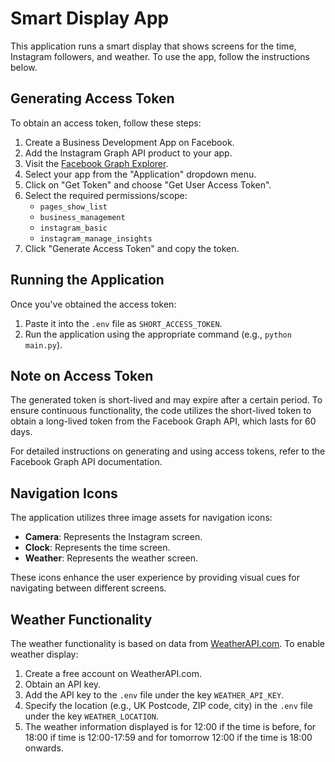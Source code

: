 # Smart Display App

This application runs a smart display that shows screens for the time, Instagram followers, and weather. To use the app, follow the instructions below.

## Generating Access Token

To obtain an access token, follow these steps:

1. Create a Business Development App on Facebook.
2. Add the Instagram Graph API product to your app.
3. Visit the [Facebook Graph Explorer](https://developers.facebook.com/tools/explorer/).
4. Select your app from the "Application" dropdown menu.
5. Click on "Get Token" and choose "Get User Access Token".
6. Select the required permissions/scope:
   - `pages_show_list`
   - `business_management`
   - `instagram_basic`
   - `instagram_manage_insights`
7. Click "Generate Access Token" and copy the token.

## Running the Application

Once you've obtained the access token:

1. Paste it into the `.env` file as `SHORT_ACCESS_TOKEN`.
2. Run the application using the appropriate command (e.g., `python main.py`).

## Note on Access Token

The generated token is short-lived and may expire after a certain period. To ensure continuous functionality, the code utilizes the short-lived token to obtain a long-lived token from the Facebook Graph API, which lasts for 60 days.

For detailed instructions on generating and using access tokens, refer to the Facebook Graph API documentation.

## Navigation Icons

The application utilizes three image assets for navigation icons:

- **Camera**: Represents the Instagram screen.
- **Clock**: Represents the time screen.
- **Weather**: Represents the weather screen.

These icons enhance the user experience by providing visual cues for navigating between different screens.

## Weather Functionality

The weather functionality is based on data from [WeatherAPI.com](https://www.weatherapi.com/). To enable weather display:

1. Create a free account on WeatherAPI.com.
2. Obtain an API key.
3. Add the API key to the `.env` file under the key `WEATHER_API_KEY`.
4. Specify the location (e.g., UK Postcode, ZIP code, city) in the `.env` file under the key `WEATHER_LOCATION`.
5. The weather information displayed is for 12:00 if the time is before, for 18:00 if time is 12:00-17:59 and for tomorrow 12:00 if the time is 18:00 onwards.